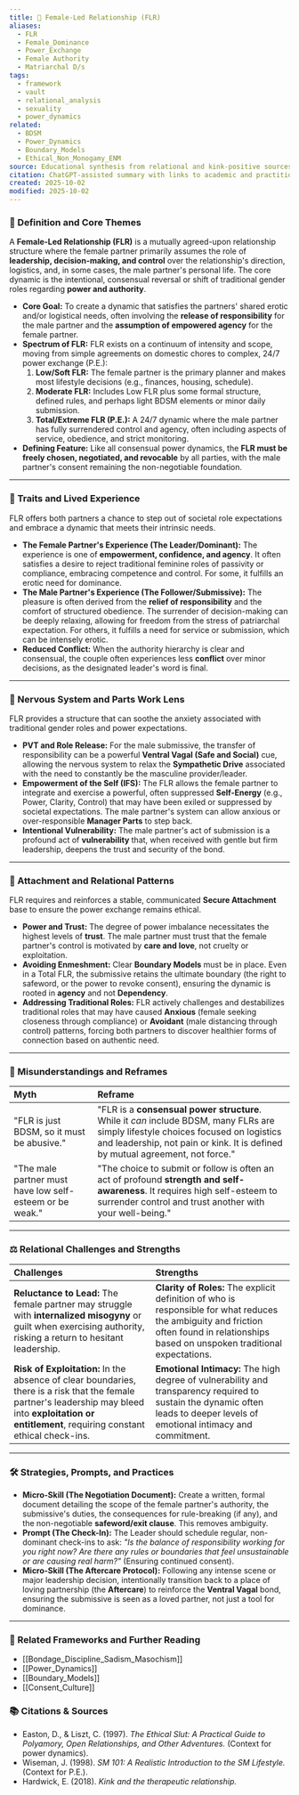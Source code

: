 ```yaml
---
title: 👑 Female-Led Relationship (FLR)
aliases:
  - FLR
  - Female_Dominance
  - Power_Exchange
  - Female Authority
  - Matriarchal D/s
tags:
  - framework
  - vault
  - relational_analysis
  - sexuality
  - power_dynamics
related:
  - BDSM
  - Power_Dynamics
  - Boundary_Models
  - Ethical_Non_Monogamy_ENM
source: Educational synthesis from relational and kink-positive sources
citation: ChatGPT-assisted summary with links to academic and practitioner materials
created: 2025-10-02
modified: 2025-10-02
---
```


<!-- @format -->

### 🧩 Definition and Core Themes

A **Female-Led Relationship (FLR)** is a mutually agreed-upon relationship structure where the female partner primarily assumes the role of **leadership, decision-making, and control** over the relationship's direction, logistics, and, in some cases, the male partner's personal life. The core dynamic is the intentional, consensual reversal or shift of traditional gender roles regarding **power and authority**.

- **Core Goal:** To create a dynamic that satisfies the partners' shared erotic and/or logistical needs, often involving the **release of responsibility** for the male partner and the **assumption of empowered agency** for the female partner.
- **Spectrum of FLR:** FLR exists on a continuum of intensity and scope, moving from simple agreements on domestic chores to complex, 24/7 power exchange (P.E.):
  1.  **Low/Soft FLR:** The female partner is the primary planner and makes most lifestyle decisions (e.g., finances, housing, schedule).
  2.  **Moderate FLR:** Includes Low FLR plus some formal structure, defined rules, and perhaps light BDSM elements or minor daily submission.
  3.  **Total/Extreme FLR (P.E.):** A 24/7 dynamic where the male partner has fully surrendered control and agency, often including aspects of service, obedience, and strict monitoring.
- **Defining Feature:** Like all consensual power dynamics, the **FLR must be freely chosen, negotiated, and revocable** by all parties, with the male partner's consent remaining the non-negotiable foundation.

---

### 🌿 Traits and Lived Experience

FLR offers both partners a chance to step out of societal role expectations and embrace a dynamic that meets their intrinsic needs.

- **The Female Partner's Experience (The Leader/Dominant):** The experience is one of **empowerment, confidence, and agency**. It often satisfies a desire to reject traditional feminine roles of passivity or compliance, embracing competence and control. For some, it fulfills an erotic need for dominance.
- **The Male Partner's Experience (The Follower/Submissive):** The pleasure is often derived from the **relief of responsibility** and the comfort of structured obedience. The surrender of decision-making can be deeply relaxing, allowing for freedom from the stress of patriarchal expectation. For others, it fulfills a need for service or submission, which can be intensely erotic.
- **Reduced Conflict:** When the authority hierarchy is clear and consensual, the couple often experiences less **conflict** over minor decisions, as the designated leader's word is final.

---

### 🧠 Nervous System and Parts Work Lens

FLR provides a structure that can soothe the anxiety associated with traditional gender roles and power expectations.

- **PVT and Role Release:** For the male submissive, the transfer of responsibility can be a powerful **Ventral Vagal (Safe and Social)** cue, allowing the nervous system to relax the **Sympathetic Drive** associated with the need to constantly be the masculine provider/leader.
- **Empowerment of the Self (IFS):** The FLR allows the female partner to integrate and exercise a powerful, often suppressed **Self-Energy** (e.g., Power, Clarity, Control) that may have been exiled or suppressed by societal expectations. The male partner's system can allow anxious or over-responsible **Manager Parts** to step back.
- **Intentional Vulnerability:** The male partner's act of submission is a profound act of **vulnerability** that, when received with gentle but firm leadership, deepens the trust and security of the bond.

---

### 💞 Attachment and Relational Patterns

FLR requires and reinforces a stable, communicated **Secure Attachment** base to ensure the power exchange remains ethical.

- **Power and Trust:** The degree of power imbalance necessitates the highest levels of **trust**. The male partner must trust that the female partner's control is motivated by **care and love**, not cruelty or exploitation.
- **Avoiding Enmeshment:** Clear **Boundary Models** must be in place. Even in a Total FLR, the submissive retains the ultimate boundary (the right to safeword, or the power to revoke consent), ensuring the dynamic is rooted in **agency** and not **Dependency**.
- **Addressing Traditional Roles:** FLR actively challenges and destabilizes traditional roles that may have caused **Anxious** (female seeking closeness through compliance) or **Avoidant** (male distancing through control) patterns, forcing both partners to discover healthier forms of connection based on authentic need.

---

### 🔄 Misunderstandings and Reframes

| Myth                                                     | Reframe                                                                                                                                                                                                             |
| :------------------------------------------------------- | :------------------------------------------------------------------------------------------------------------------------------------------------------------------------------------------------------------------ |
| "FLR is just BDSM, so it must be abusive."               | "FLR is a **consensual power structure**. While it _can_ include BDSM, many FLRs are simply lifestyle choices focused on logistics and leadership, not pain or kink. It is defined by mutual agreement, not force." |
| "The male partner must have low self-esteem or be weak." | "The choice to submit or follow is often an act of profound **strength and self-awareness**. It requires high self-esteem to surrender control and trust another with your well-being."                             |

---

### ⚖️ Relational Challenges and Strengths

| Challenges                                                                                                                                                                                               | Strengths                                                                                                                                                                                |
| :------------------------------------------------------------------------------------------------------------------------------------------------------------------------------------------------------- | :--------------------------------------------------------------------------------------------------------------------------------------------------------------------------------------- |
| **Reluctance to Lead:** The female partner may struggle with **internalized misogyny** or guilt when exercising authority, risking a return to hesitant leadership.                                      | **Clarity of Roles:** The explicit definition of who is responsible for what reduces the ambiguity and friction often found in relationships based on unspoken traditional expectations. |
| **Risk of Exploitation:** In the absence of clear boundaries, there is a risk that the female partner's leadership may bleed into **exploitation or entitlement**, requiring constant ethical check-ins. | **Emotional Intimacy:** The high degree of vulnerability and transparency required to sustain the dynamic often leads to deeper levels of emotional intimacy and commitment.             |

---

### 🛠️ Strategies, Prompts, and Practices

- **Micro-Skill (The Negotiation Document):** Create a written, formal document detailing the scope of the female partner's authority, the submissive's duties, the consequences for rule-breaking (if any), and the non-negotiable **safeword/exit clause**. This removes ambiguity.
- **Prompt (The Check-In):** The Leader should schedule regular, non-dominant check-ins to ask: _"Is the balance of responsibility working for you right now? Are there any rules or boundaries that feel unsustainable or are causing real harm?"_ (Ensuring continued consent).
- **Micro-Skill (The Aftercare Protocol):** Following any intense scene or major leadership decision, intentionally transition back to a place of loving partnership (the **Aftercare**) to reinforce the **Ventral Vagal** bond, ensuring the submissive is seen as a loved partner, not just a tool for dominance.

---

### 🔗 Related Frameworks and Further Reading

- [[Bondage_Discipline_Sadism_Masochism]]
- [[Power_Dynamics]]
- [[Boundary_Models]]
- [[Consent_Culture]]

### 📚 Citations & Sources

- Easton, D., & Liszt, C. (1997). _The Ethical Slut: A Practical Guide to Polyamory, Open Relationships, and Other Adventures._ (Context for power dynamics).
- Wiseman, J. (1998). _SM 101: A Realistic Introduction to the SM Lifestyle._ (Context for P.E.).
- Hardwick, E. (2018). _Kink and the therapeutic relationship._
